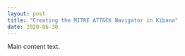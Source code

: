 ```yaml
---
layout: post
title: "Creating the MITRE ATT&CK Navigator in Kibana"
date: 2020-06-30
---
```


Main content text.

